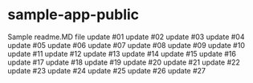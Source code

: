 # sample-app-public
Sample readme.MD file
update #01
update #02
update #03
update #04
update #05
update #06
update #07
update #08
update #09
update #10
update #11
update #12
update #13
update #14
update #15
update #16
update #17
update #18
update #19
update #20
update #21
update #22
update #23
update #24
update #25
update #26
update #27
